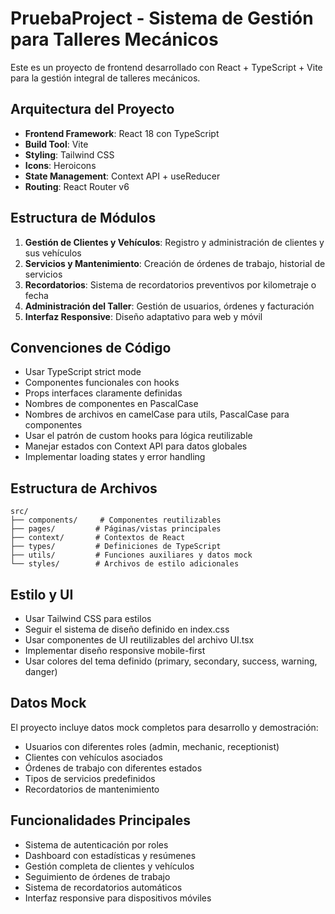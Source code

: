 <!-- Use this file to provide workspace-specific custom instructions to Copilot. For more details, visit https://code.visualstudio.com/docs/copilot/copilot-customization#_use-a-githubcopilotinstructionsmd-file -->

# PruebaProject - Sistema de Gestión para Talleres Mecánicos

Este es un proyecto de frontend desarrollado con React + TypeScript + Vite para la gestión integral de talleres mecánicos.

## Arquitectura del Proyecto

- **Frontend Framework**: React 18 con TypeScript
- **Build Tool**: Vite
- **Styling**: Tailwind CSS
- **Icons**: Heroicons
- **State Management**: Context API + useReducer
- **Routing**: React Router v6

## Estructura de Módulos

1. **Gestión de Clientes y Vehículos**: Registro y administración de clientes y sus vehículos
2. **Servicios y Mantenimiento**: Creación de órdenes de trabajo, historial de servicios
3. **Recordatorios**: Sistema de recordatorios preventivos por kilometraje o fecha
4. **Administración del Taller**: Gestión de usuarios, órdenes y facturación
5. **Interfaz Responsive**: Diseño adaptativo para web y móvil

## Convenciones de Código

- Usar TypeScript strict mode
- Componentes funcionales con hooks
- Props interfaces claramente definidas
- Nombres de componentes en PascalCase
- Nombres de archivos en camelCase para utils, PascalCase para componentes
- Usar el patrón de custom hooks para lógica reutilizable
- Manejar estados con Context API para datos globales
- Implementar loading states y error handling

## Estructura de Archivos

```
src/
├── components/     # Componentes reutilizables
├── pages/         # Páginas/vistas principales
├── context/       # Contextos de React
├── types/         # Definiciones de TypeScript
├── utils/         # Funciones auxiliares y datos mock
└── styles/        # Archivos de estilo adicionales
```

## Estilo y UI

- Usar Tailwind CSS para estilos
- Seguir el sistema de diseño definido en index.css
- Usar componentes de UI reutilizables del archivo UI.tsx
- Implementar diseño responsive mobile-first
- Usar colores del tema definido (primary, secondary, success, warning, danger)

## Datos Mock

El proyecto incluye datos mock completos para desarrollo y demostración:
- Usuarios con diferentes roles (admin, mechanic, receptionist)
- Clientes con vehículos asociados
- Órdenes de trabajo con diferentes estados
- Tipos de servicios predefinidos
- Recordatorios de mantenimiento

## Funcionalidades Principales

- Sistema de autenticación por roles
- Dashboard con estadísticas y resúmenes
- Gestión completa de clientes y vehículos
- Seguimiento de órdenes de trabajo
- Sistema de recordatorios automáticos
- Interfaz responsive para dispositivos móviles
